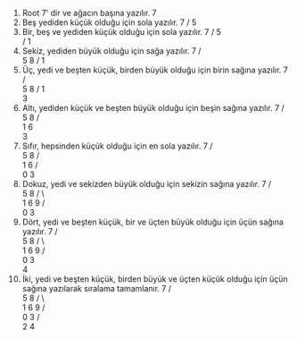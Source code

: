 1. Root 7' dir ve ağacın başına yazılır.
    7
2. Beş yediden küçük olduğu için sola yazılır.
     7
    /
   5
3. Bir, beş ve yediden küçük olduğu için sola yazılır.
       7
      /
     5  
    /
   1
4. Sekiz, yediden büyük olduğu için sağa yazılır.
           7
          / \
         5   8
        /
       1
5. Üç, yedi ve beşten küçük, birden büyük olduğu için birin sağına yazılır.
          7
         / \
        5   8
       /
      1
       \
        3
6. Altı, yediden küçük ve beşten büyük olduğu için beşin sağına yazılır.
          7
         / \
        5   8
       / \
      1   6
       \
        3
7. Sıfır, hepsinden küçük olduğu için en sola yazılır.
          7
         / \
        5   8
       / \
      1   6
     / \
    0   3
8. Dokuz, yedi ve sekizden büyük olduğu için sekizin sağına yazılır.
          7
         / \
        5   8
       / \    \
      1   6    9
     / \
    0   3
9. Dört, yedi ve beşten küçük, bir ve üçten büyük olduğu için üçün sağına yazılır.
          7
         / \
        5   8
       / \    \
      1   6    9
     / \
    0   3
         \
          4
10. İki, yedi ve beşten küçük, birden büyük ve üçten küçük olduğu için üçün sağına yazılarak sıralama tamamlanır.
         7
         / \
        5   8
       / \    \
      1   6    9
     / \
    0   3
       / \
      2   4